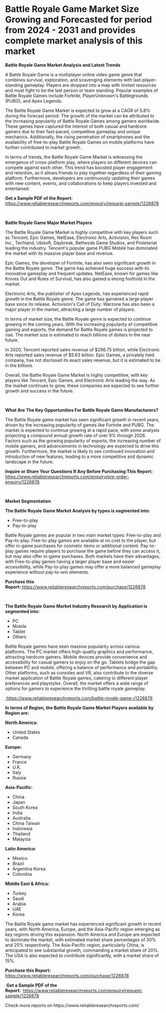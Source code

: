 <p><h1>Battle Royale Game Market Size Growing and Forecasted for period from 2024 - 2031 and provides complete market analysis of this market</h1></p><p><strong>Battle Royale Game Market Analysis and Latest Trends</strong></p>
<p><p>A Battle Royale Game is a multiplayer online video game genre that combines survival, exploration, and scavenging elements with last-player-standing gameplay. Players are dropped into a map with limited resources and must fight to be the last person or team standing. Popular examples of Battle Royale Games include Fortnite, PlayerUnknown's Battlegrounds (PUBG), and Apex Legends.</p><p>The Battle Royale Game Market is expected to grow at a CAGR of 5.8% during the forecast period. The growth of the market can be attributed to the increasing popularity of Battle Royale Games among gamers worldwide. These games have captured the interest of both casual and hardcore gamers due to their fast-paced, competitive gameplay and unique mechanics. Additionally, the rising penetration of smartphones and the availability of free-to-play Battle Royale Games on mobile platforms have further contributed to market growth.</p><p>In terms of trends, the Battle Royale Game Market is witnessing the emergence of cross-platform play, where players on different devices can compete against each other. This trend has boosted player engagement and retention, as it allows friends to play together regardless of their gaming platform. Furthermore, developers are continuously updating their games with new content, events, and collaborations to keep players invested and entertained.</p></p>
<p><strong>Get a Sample PDF of the Report:&nbsp;</strong> <a href="https://www.reliableresearchreports.com/enquiry/request-sample/1226878">https://www.reliableresearchreports.com/enquiry/request-sample/1226878</a></p>
<p>&nbsp;</p>
<p><strong>Battle Royale Game Major Market Players</strong></p>
<p><p>The Battle Royale Game Market is highly competitive with key players such as Tencent, Epic Games, NetEase, Electronic Arts, Activision, Rec Room Inc., Techland, Ubisoft, Daybreak, Bethesda Game Studios, and Proletariat leading the industry. Tencent's popular game PUBG Mobile has dominated the market with its massive player base and revenue.</p><p>Epic Games, the developer of Fortnite, has also seen significant growth in the Battle Royale genre. The game has achieved huge success with its innovative gameplay and frequent updates. NetEase, known for games like Knives Out and Rules of Survival, has also gained a strong foothold in the market.</p><p>Electronic Arts, the publisher of Apex Legends, has experienced rapid growth in the Battle Royale genre. The game has garnered a large player base since its release. Activision's Call of Duty: Warzone has also been a major player in the market, attracting a large number of players.</p><p>In terms of market size, the Battle Royale genre is expected to continue growing in the coming years. With the increasing popularity of competitive gaming and esports, the demand for Battle Royale games is projected to rise. The market size is estimated to reach billions of dollars in the near future.</p><p>In 2020, Tencent reported sales revenue of $296.75 billion, while Electronic Arts reported sales revenue of $5.63 billion. Epic Games, a privately held company, has not disclosed its exact sales revenue, but it is estimated to be in the billions.</p><p>Overall, the Battle Royale Game Market is highly competitive, with key players like Tencent, Epic Games, and Electronic Arts leading the way. As the market continues to grow, these companies are expected to see further growth and success in the future.</p></p>
<p>&nbsp;</p>
<p><strong>What Are The Key Opportunities For Battle Royale Game Manufacturers?</strong></p>
<p><p>The Battle Royale game market has seen significant growth in recent years, driven by the increasing popularity of games like Fortnite and PUBG. The market is expected to continue growing at a rapid pace, with some analysts projecting a compound annual growth rate of over 9% through 2026. Factors such as the growing popularity of esports, the increasing number of mobile gamers, and advancements in technology are expected to drive this growth. Furthermore, the market is likely to see continued innovation and introduction of new features, leading to a more competitive and dynamic landscape in the future.</p></p>
<p><strong>Inquire or Share Your Questions If Any Before Purchasing This Report:</strong> <a href="https://www.reliableresearchreports.com/enquiry/pre-order-enquiry/1226878">https://www.reliableresearchreports.com/enquiry/pre-order-enquiry/1226878</a></p>
<p>&nbsp;</p>
<p><strong>Market Segmentation</strong></p>
<p><strong>The Battle Royale Game Market Analysis by types is segmented into:</strong></p>
<p><ul><li>Free-to-play</li><li>Pay-to-play</li></ul></p>
<p><p>Battle Royale games are popular in two main market types: Free-to-play and Pay-to-play. Free-to-play games are available at no cost to the player, but offer in-game purchases for cosmetic items or additional content. Pay-to-play games require players to purchase the game before they can access it, but may also offer in-game purchases. Both markets have their advantages, with Free-to-play games having a larger player base and easier accessibility, while Pay-to-play games may offer a more balanced gameplay experience without pay-to-win elements.</p></p>
<p><strong>Purchase this Report:&nbsp;</strong><a href="https://www.reliableresearchreports.com/purchase/1226878">https://www.reliableresearchreports.com/purchase/1226878</a></p>
<p>&nbsp;</p>
<p><strong>The Battle Royale Game Market Industry Research by Application is segmented into:</strong></p>
<p><ul><li>PC</li><li>Mobile</li><li>Tablet</li><li>Others</li></ul></p>
<p><p>Battle Royale games have seen massive popularity across various platforms. The PC market offers high-quality graphics and performance, attracting hardcore gamers. Mobile devices provide convenience and accessibility for casual gamers to enjoy on the go. Tablets bridge the gap between PC and mobile, offering a balance of performance and portability. Other platforms, such as consoles and VR, also contribute to the diverse market application of Battle Royale games, catering to different player preferences and playstyles. Overall, the market offers a wide range of options for gamers to experience the thrilling battle royale gameplay.</p></p>
<p><a href="https://www.reliableresearchreports.com/battle-royale-game-r1226878">&nbsp;https://www.reliableresearchreports.com/battle-royale-game-r1226878</a></p>
<p><strong>In terms of Region, the Battle Royale Game Market Players available by Region are:</strong></p>
<p>
    <p> <strong> North America: </strong>
        <ul>
            <li>United States</li>
            <li>Canada</li>
        </ul>
        </p> 
    <p> <strong> Europe: </strong>
        <ul>
            <li>Germany</li>
            <li>France</li>
            <li>U.K.</li>
            <li>Italy</li>
            <li>Russia</li>
        </ul>
        </p> 
    <p> <strong> Asia-Pacific: </strong>
        <ul>
            <li>China</li>
            <li>Japan</li>
            <li>South Korea</li>
            <li>India</li>
            <li>Australia</li>
            <li>China Taiwan</li>
            <li>Indonesia</li>
            <li>Thailand</li>
            <li>Malaysia</li>
        </ul>
        </p> 
    <p> <strong> Latin America: </strong>
        <ul>
            <li>Mexico</li>
            <li>Brazil</li>
            <li>Argentina Korea</li>
            <li>Colombia</li>
        </ul>
        </p> 
    <p> <strong> Middle East & Africa: </strong>
        <ul>
            <li>Turkey</li>
            <li>Saudi</li>
            <li>Arabia</li>
            <li>UAE</li>
            <li>Korea</li>
        </ul>
    </p>
    </p>
<p><p>The Battle Royale game market has experienced significant growth in recent years, with North America, Europe, and the Asia-Pacific region emerging as key regions driving this expansion. North America and Europe are expected to dominate the market, with estimated market share percentages of 30% and 25% respectively. The Asia-Pacific region, particularly China, is anticipated to see substantial growth, commanding a market share of 20%. The USA is also expected to contribute significantly, with a market share of 15%.</p></p>
<p><strong>Purchase this Report: </strong><a href="https://www.reliableresearchreports.com/purchase/1226878">https://www.reliableresearchreports.com/purchase/1226878</a></p>
<p>&nbsp;<strong>Get a Sample PDF of the Report:&nbsp;&nbsp;</strong><a href="https://www.reliableresearchreports.com/enquiry/request-sample/1226878">https://www.reliableresearchreports.com/enquiry/request-sample/1226878</a></p>
<p><strong></strong></p>
<p>Check more reports on https://www.reliableresearchreports.com/</p>